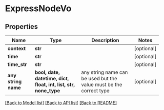 # ExpressNodeVo


## Properties
Name | Type | Description | Notes
------------ | ------------- | ------------- | -------------
**context** | **str** |  | [optional] 
**time** | **str** |  | [optional] 
**time_str** | **str** |  | [optional] 
**any string name** | **bool, date, datetime, dict, float, int, list, str, none_type** | any string name can be used but the value must be the correct type | [optional]

[[Back to Model list]](../README.md#documentation-for-models) [[Back to API list]](../README.md#documentation-for-api-endpoints) [[Back to README]](../README.md)


